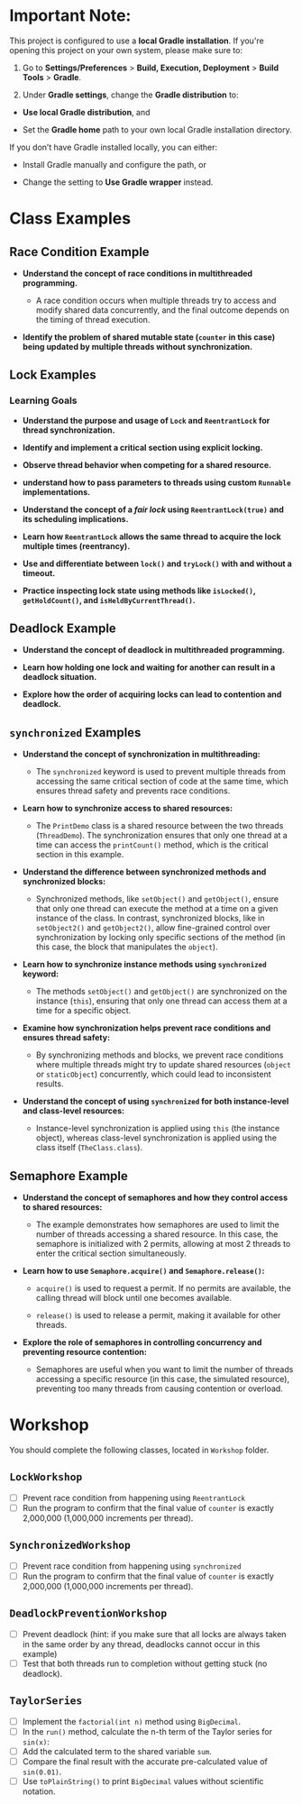 # Important Note:
This project is configured to use a **local Gradle installation**. If you're opening this project on your own system, please make sure to:

1. Go to **Settings/Preferences** > **Build, Execution, Deployment** > **Build Tools** > **Gradle**.

2. Under **Gradle settings**, change the **Gradle distribution** to:

- **Use local Gradle distribution**, and

- Set the **Gradle home** path to your own local Gradle installation directory.

If you don’t have Gradle installed locally, you can either:

- Install Gradle manually and configure the path, or

- Change the setting to **Use Gradle wrapper** instead.



# Class Examples

## Race Condition Example

- **Understand the concept of race conditions in multithreaded programming.**
    - A race condition occurs when multiple threads try to access and modify shared data concurrently, and the final outcome depends on the timing of thread execution.

- **Identify the problem of shared mutable state (`counter` in this case) being updated by multiple threads without synchronization.**
## Lock Examples
### Learning Goals

- **Understand the purpose and usage of `Lock` and `ReentrantLock` for thread synchronization.**

- **Identify and implement a critical section using explicit locking.**

- **Observe thread behavior when competing for a shared resource.**

- **understand how to pass parameters to threads using custom `Runnable` implementations.**

- **Understand the concept of a _fair lock_ using `ReentrantLock(true)` and its scheduling implications.**

- **Learn how `ReentrantLock` allows the same thread to acquire the lock multiple times (reentrancy).**

- **Use and differentiate between `lock()` and `tryLock()` with and without a timeout.**

- **Practice inspecting lock state using methods like `isLocked()`, `getHoldCount()`, and `isHeldByCurrentThread()`.**

## Deadlock Example

- **Understand the concept of deadlock in multithreaded programming.**

- **Learn how holding one lock and waiting for another can result in a deadlock situation.**

- **Explore how the order of acquiring locks can lead to contention and deadlock.**


## `synchronized` Examples

- **Understand the concept of synchronization in multithreading:**

    - The `synchronized` keyword is used to prevent multiple threads from accessing the same critical section of code at the same time, which ensures thread safety and prevents race conditions.

- **Learn how to synchronize access to shared resources:**

    - The `PrintDemo` class is a shared resource between the two threads (`ThreadDemo`). The synchronization ensures that only one thread at a time can access the `printCount()` method, which is the critical section in this example.

- **Understand the difference between synchronized methods and synchronized blocks:**

    - Synchronized methods, like `setObject()` and `getObject()`, ensure that only one thread can execute the method at a time on a given instance of the class. In contrast, synchronized blocks, like in `setObject2()` and `getObject2()`, allow fine-grained control over synchronization by locking only specific sections of the method (in this case, the block that manipulates the `object`).

- **Learn how to synchronize instance methods using `synchronized` keyword:**

    - The methods `setObject()` and `getObject()` are synchronized on the instance (`this`), ensuring that only one thread can access them at a time for a specific object.

- **Examine how synchronization helps prevent race conditions and ensures thread safety:**

    - By synchronizing methods and blocks, we prevent race conditions where multiple threads might try to update shared resources (`object` or `staticObject`) concurrently, which could lead to inconsistent results.

- **Understand the concept of using `synchronized` for both instance-level and class-level resources:**
    - Instance-level synchronization is applied using `this` (the instance object), whereas class-level synchronization is applied using the class itself (`TheClass.class`).

## Semaphore Example

- **Understand the concept of semaphores and how they control access to shared resources:**

    - The example demonstrates how semaphores are used to limit the number of threads accessing a shared resource. In this case, the semaphore is initialized with 2 permits, allowing at most 2 threads to enter the critical section simultaneously.

- **Learn how to use `Semaphore.acquire()` and `Semaphore.release()`:**

    - `acquire()` is used to request a permit. If no permits are available, the calling thread will block until one becomes available.

    - `release()` is used to release a permit, making it available for other threads.

- **Explore the role of semaphores in controlling concurrency and preventing resource contention:**

    - Semaphores are useful when you want to limit the number of threads accessing a specific resource (in this case, the simulated resource), preventing too many threads from causing contention or overload.

# Workshop

You should complete the following classes, located in `Workshop` folder.

## `LockWorkshop`

- [ ] Prevent race condition from happening using `ReentrantLock`
- [ ]  Run the program to confirm that the final value of `counter` is exactly 2,000,000 (1,000,000 increments per thread).

## `SynchronizedWorkshop`
- [ ] Prevent race condition from happening using `synchronized`
- [ ]  Run the program to confirm that the final value of `counter` is exactly 2,000,000 (1,000,000 increments per thread).

## `DeadlockPreventionWorkshop`

- [ ] Prevent deadlock (hint: if you make sure that all locks are always taken in the same order by any thread, deadlocks cannot occur in this example)
- [ ]  Test that both threads run to completion without getting stuck (no deadlock).

## `TaylorSeries`

- [ ] Implement the `factorial(int n)` method using `BigDecimal`.
- [ ] In the `run()` method, calculate the n-th term of the Taylor series for `sin(x)`:
- [ ] Add the calculated term to the shared variable `sum`.
- [ ] Compare the final result with the accurate pre-calculated value of `sin(0.01)`.
- [ ] Use `toPlainString()` to print `BigDecimal` values without scientific notation.